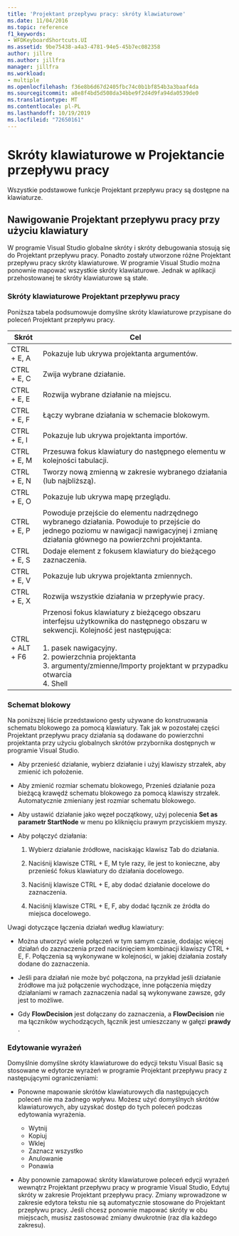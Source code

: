 ```yaml
---
title: 'Projektant przepływu pracy: skróty klawiaturowe'
ms.date: 11/04/2016
ms.topic: reference
f1_keywords:
- WFDKeyboardShortcuts.UI
ms.assetid: 9be75438-a4a3-4781-94e5-45b7ec082358
author: jillre
ms.author: jillfra
manager: jillfra
ms.workload:
- multiple
ms.openlocfilehash: f36e8b6d67d2405fbc74c0b1bf854b3a3baaf4da
ms.sourcegitcommit: a8e8f4bd5d508da34bbe9f2d4d9fa94da0539de0
ms.translationtype: MT
ms.contentlocale: pl-PL
ms.lasthandoff: 10/19/2019
ms.locfileid: "72650161"
---
```

# <a name="keyboard-shortcuts-in-the-workflow-designer"></a>Skróty klawiaturowe w Projektancie przepływu pracy

Wszystkie podstawowe funkcje Projektant przepływu pracy są dostępne na klawiaturze.

## <a name="navigating-the-workflow-designer-using-the-keyboard"></a>Nawigowanie Projektant przepływu pracy przy użyciu klawiatury

W programie Visual Studio globalne skróty i skróty debugowania stosują się do Projektant przepływu pracy. Ponadto zostały utworzone różne Projektant przepływu pracy skróty klawiaturowe. W programie Visual Studio można ponownie mapować wszystkie skróty klawiaturowe. Jednak w aplikacji przehostowanej te skróty klawiaturowe są stałe.

### <a name="workflow-designer-keyboard-shortcuts"></a>Skróty klawiaturowe Projektant przepływu pracy

Poniższa tabela podsumowuje domyślne skróty klawiaturowe przypisane do poleceń Projektant przepływu pracy.

|Skrót|Cel|
|-|-------------|
|CTRL + E, A|Pokazuje lub ukrywa projektanta argumentów.|
|CTRL + E, C|Zwija wybrane działanie.|
|CTRL + E, E|Rozwija wybrane działanie na miejscu.|
|CTRL + E, F|Łączy wybrane działania w schemacie blokowym.|
|CTRL + E, I|Pokazuje lub ukrywa projektanta importów.|
|CTRL + E, M|Przesuwa fokus klawiatury do następnego elementu w kolejności tabulacji.|
|CTRL + E, N|Tworzy nową zmienną w zakresie wybranego działania (lub najbliższą).|
|CTRL + E, O|Pokazuje lub ukrywa mapę przeglądu.|
|CTRL + E, P|Powoduje przejście do elementu nadrzędnego wybranego działania. Powoduje to przejście do jednego poziomu w nawigacji nawigacyjnej i zmianę działania głównego na powierzchni projektanta.|
|CTRL + E, S|Dodaje element z fokusem klawiatury do bieżącego zaznaczenia.|
|CTRL + E, V|Pokazuje lub ukrywa projektanta zmiennych.|
|CTRL + E, X|Rozwija wszystkie działania w przepływie pracy.|
|CTRL + ALT + F6|Przenosi fokus klawiatury z bieżącego obszaru interfejsu użytkownika do następnego obszaru w sekwencji. Kolejność jest następująca:<br /><br /> 1. pasek nawigacyjny.<br />2. powierzchnia projektanta<br />3. argumenty/zmienne/Importy projektant w przypadku otwarcia<br />4. Shell|

### <a name="flowchart"></a>Schemat blokowy

Na poniższej liście przedstawiono gesty używane do konstruowania schematu blokowego za pomocą klawiatury. Tak jak w pozostałej części Projektant przepływu pracy działania są dodawane do powierzchni projektanta przy użyciu globalnych skrótów przybornika dostępnych w programie Visual Studio.

- Aby przenieść działanie, wybierz działanie i użyj klawiszy strzałek, aby zmienić ich położenie.

- Aby zmienić rozmiar schematu blokowego, Przenieś działanie poza bieżącą krawędź schematu blokowego za pomocą klawiszy strzałek. Automatycznie zmieniany jest rozmiar schematu blokowego.

- Aby ustawić działanie jako węzeł początkowy, użyj polecenia **Set as parametr StartNode** w menu po kliknięciu prawym przyciskiem myszy.

- Aby połączyć działania:

    1. Wybierz działanie źródłowe, naciskając klawisz Tab do działania.

    2. Naciśnij klawisze CTRL + E, M tyle razy, ile jest to konieczne, aby przenieść fokus klawiatury do działania docelowego.

    3. Naciśnij klawisze CTRL + E, aby dodać działanie docelowe do zaznaczenia.

    4. Naciśnij klawisze CTRL + E, F, aby dodać łącznik ze źródła do miejsca docelowego.

Uwagi dotyczące łączenia działań według klawiatury:

- Można utworzyć wiele połączeń w tym samym czasie, dodając więcej działań do zaznaczenia przed naciśnięciem kombinacji klawiszy CTRL + E, F. Połączenia są wykonywane w kolejności, w jakiej działania zostały dodane do zaznaczenia.

- Jeśli para działań nie może być połączona, na przykład jeśli działanie źródłowe ma już połączenie wychodzące, inne połączenia między działaniami w ramach zaznaczenia nadal są wykonywane zawsze, gdy jest to możliwe.

- Gdy **FlowDecision** jest dołączany do zaznaczenia, a **FlowDecision** nie ma łączników wychodzących, łącznik jest umieszczany w gałęzi **prawdy** .

### <a name="expression-editing"></a>Edytowanie wyrażeń

Domyślnie domyślne skróty klawiaturowe do edycji tekstu Visual Basic są stosowane w edytorze wyrażeń w programie Projektant przepływu pracy z następującymi ograniczeniami:

- Ponowne mapowanie skrótów klawiaturowych dla następujących poleceń nie ma żadnego wpływu. Możesz użyć domyślnych skrótów klawiaturowych, aby uzyskać dostęp do tych poleceń podczas edytowania wyrażenia.

  - Wytnij
  - Kopiuj
  - Wklej
  - Zaznacz wszystko
  - Anulowanie
  - Ponawia

- Aby ponownie zamapować skróty klawiaturowe poleceń edycji wyrażeń wewnątrz Projektant przepływu pracy w programie Visual Studio, Edytuj skróty w zakresie Projektant przepływu pracy. Zmiany wprowadzone w zakresie edytora tekstu nie są automatycznie stosowane do Projektant przepływu pracy. Jeśli chcesz ponownie mapować skróty w obu miejscach, musisz zastosować zmiany dwukrotnie (raz dla każdego zakresu).
